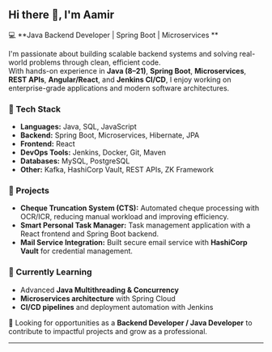 ## Hi there 👋, I'm Aamir

💻 **Java Backend Developer | Spring Boot | Microservices **

I'm passionate about building scalable backend systems and solving real-world problems through clean, efficient code.  
With hands-on experience in **Java (8–21)**, **Spring Boot**, **Microservices**, **REST APIs**, **Angular/React**, and **Jenkins CI/CD**, I enjoy working on enterprise-grade applications and modern software architectures.  

### 🔹 Tech Stack
- **Languages:** Java, SQL, JavaScript  
- **Backend:** Spring Boot, Microservices, Hibernate, JPA  
- **Frontend:** React  
- **DevOps Tools:** Jenkins, Docker, Git, Maven  
- **Databases:** MySQL, PostgreSQL  
- **Other:** Kafka, HashiCorp Vault, REST APIs, ZK Framework  

### 🔹 Projects
- **Cheque Truncation System (CTS):** Automated cheque processing with OCR/ICR, reducing manual workload and improving efficiency.  
- **Smart Personal Task Manager:** Task management application with a React frontend and Spring Boot backend.  
- **Mail Service Integration:** Built secure email service with **HashiCorp Vault** for credential management.  

### 🔹 Currently Learning
- Advanced **Java Multithreading & Concurrency**  
- **Microservices architecture** with Spring Cloud  
- **CI/CD pipelines** and deployment automation with Jenkins  

📌 Looking for opportunities as a **Backend Developer / Java Developer** to contribute to impactful projects and grow as a professional.  

---
